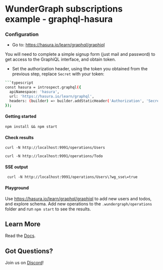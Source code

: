 # WunderGraph subscriptions example - graphql-hasura

### Configuration

- Go to: https://hasura.io/learn/graphql/graphiql

You will need to complete a simple signup form (just mail and password) to get access to the
GraphiQL interface, and obtain token.

- Set the authorization header, using the token you obtained from the previous step,
  replace `Secret` with your token:

````bash
```typescript
const hasura = introspect.graphql({
  apiNamespace: 'hasura',
  url: 'https://hasura.io/learn/graphql',
  headers: (builder) => builder.addStaticHeader('Authorization', 'Secret'),
});
````

#### Getting started

```shell
npm install && npm start
```

#### Check results

```shell
curl -N http://localhost:9991/operations/Users
```

```shell
curl -N http://localhost:9991/operations/Todo
```

#### SSE output

```shell
 curl -N http://localhost:9991/operations/Users\?wg_sse\=true
```

#### Playground

Use https://hasura.io/learn/graphql/graphiql to add new users and todos, and explore schema.
Add new operations to the `.wundergraph/operations` folder and run `npm start` to see the results.

## Learn More

Read the [Docs](https://wundergraph.com/docs).

## Got Questions?

Join us on [Discord](https://wundergraph.com/discord)!
